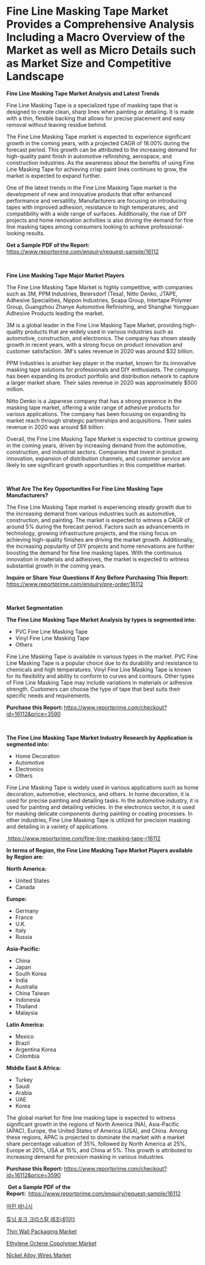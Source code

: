 <p><h1>Fine Line Masking Tape Market Provides a Comprehensive Analysis Including a Macro Overview of the Market as well as Micro Details such as Market Size and Competitive Landscape</h1></p><p><strong>Fine Line Masking Tape Market Analysis and Latest Trends</strong></p>
<p><p>Fine Line Masking Tape is a specialized type of masking tape that is designed to create clean, sharp lines when painting or detailing. It is made with a thin, flexible backing that allows for precise placement and easy removal without leaving residue behind.</p><p>The Fine Line Masking Tape market is expected to experience significant growth in the coming years, with a projected CAGR of 18.00% during the forecast period. This growth can be attributed to the increasing demand for high-quality paint finish in automotive refinishing, aerospace, and construction industries. As the awareness about the benefits of using Fine Line Masking Tape for achieving crisp paint lines continues to grow, the market is expected to expand further.</p><p>One of the latest trends in the Fine Line Masking Tape market is the development of new and innovative products that offer enhanced performance and versatility. Manufacturers are focusing on introducing tapes with improved adhesion, resistance to high temperatures, and compatibility with a wide range of surfaces. Additionally, the rise of DIY projects and home renovation activities is also driving the demand for fine line masking tapes among consumers looking to achieve professional-looking results.</p></p>
<p><strong>Get a Sample PDF of the Report:&nbsp;</strong> <a href="https://www.reportprime.com/enquiry/request-sample/16112">https://www.reportprime.com/enquiry/request-sample/16112</a></p>
<p>&nbsp;</p>
<p><strong>Fine Line Masking Tape Major Market Players</strong></p>
<p><p>The Fine Line Masking Tape Market is highly competitive, with companies such as 3M, PPM Industries, Beiersdorf (Tesa), Nitto Denko, JTAPE, Adhesive Specialities, Nippon Industries, Scapa Group, Intertape Polymer Group, Guangzhou Zhanye Automotive Refinishing, and Shanghai Yongguan Adhesive Products leading the market. </p><p>3M is a global leader in the Fine Line Masking Tape Market, providing high-quality products that are widely used in various industries such as automotive, construction, and electronics. The company has shown steady growth in recent years, with a strong focus on product innovation and customer satisfaction. 3M's sales revenue in 2020 was around $32 billion.</p><p>PPM Industries is another key player in the market, known for its innovative masking tape solutions for professionals and DIY enthusiasts. The company has been expanding its product portfolio and distribution network to capture a larger market share. Their sales revenue in 2020 was approximately $500 million.</p><p>Nitto Denko is a Japanese company that has a strong presence in the masking tape market, offering a wide range of adhesive products for various applications. The company has been focusing on expanding its market reach through strategic partnerships and acquisitions. Their sales revenue in 2020 was around $6 billion.</p><p>Overall, the Fine Line Masking Tape Market is expected to continue growing in the coming years, driven by increasing demand from the automotive, construction, and industrial sectors. Companies that invest in product innovation, expansion of distribution channels, and customer service are likely to see significant growth opportunities in this competitive market.</p></p>
<p>&nbsp;</p>
<p><strong>What Are The Key Opportunities For Fine Line Masking Tape Manufacturers?</strong></p>
<p><p>The Fine Line Masking Tape market is experiencing steady growth due to the increasing demand from various industries such as automotive, construction, and painting. The market is expected to witness a CAGR of around 5% during the forecast period. Factors such as advancements in technology, growing infrastructure projects, and the rising focus on achieving high-quality finishes are driving the market growth. Additionally, the increasing popularity of DIY projects and home renovations are further boosting the demand for fine line masking tapes. With the continuous innovation in materials and adhesives, the market is expected to witness substantial growth in the coming years.</p></p>
<p><strong>Inquire or Share Your Questions If Any Before Purchasing This Report:</strong> <a href="https://www.reportprime.com/enquiry/pre-order/16112">https://www.reportprime.com/enquiry/pre-order/16112</a></p>
<p>&nbsp;</p>
<p><strong>Market Segmentation</strong></p>
<p><strong>The Fine Line Masking Tape Market Analysis by types is segmented into:</strong></p>
<p><ul><li>PVC Fine Line Masking Tape</li><li>Vinyl Fine Line Masking Tape</li><li>Others</li></ul></p>
<p><p>Fine Line Masking Tape is available in various types in the market. PVC Fine Line Masking Tape is a popular choice due to its durability and resistance to chemicals and high temperatures. Vinyl Fine Line Masking Tape is known for its flexibility and ability to conform to curves and contours. Other types of Fine Line Masking Tape may include variations in materials or adhesive strength. Customers can choose the type of tape that best suits their specific needs and requirements.</p></p>
<p><strong>Purchase this Report:&nbsp;</strong><a href="https://www.reportprime.com/checkout?id=16112&price=3590">https://www.reportprime.com/checkout?id=16112&price=3590</a></p>
<p>&nbsp;</p>
<p><strong>The Fine Line Masking Tape Market Industry Research by Application is segmented into:</strong></p>
<p><ul><li>Home Decoration</li><li>Automotive</li><li>Electronics</li><li>Others</li></ul></p>
<p><p>Fine Line Masking Tape is widely used in various applications such as home decoration, automotive, electronics, and others. In home decoration, it is used for precise painting and detailing tasks. In the automotive industry, it is used for painting and detailing vehicles. In the electronics sector, it is used for masking delicate components during painting or coating processes. In other industries, Fine Line Masking Tape is utilized for precision masking and detailing in a variety of applications.</p></p>
<p><a href="https://www.reportprime.com/fine-line-masking-tape-r16112">&nbsp;https://www.reportprime.com/fine-line-masking-tape-r16112</a></p>
<p><strong>In terms of Region, the Fine Line Masking Tape Market Players available by Region are:</strong></p>
<p>
    <p> <strong> North America: </strong>
        <ul>
            <li>United States</li>
            <li>Canada</li>
        </ul>
        </p> 
    <p> <strong> Europe: </strong>
        <ul>
            <li>Germany</li>
            <li>France</li>
            <li>U.K.</li>
            <li>Italy</li>
            <li>Russia</li>
        </ul>
        </p> 
    <p> <strong> Asia-Pacific: </strong>
        <ul>
            <li>China</li>
            <li>Japan</li>
            <li>South Korea</li>
            <li>India</li>
            <li>Australia</li>
            <li>China Taiwan</li>
            <li>Indonesia</li>
            <li>Thailand</li>
            <li>Malaysia</li>
        </ul>
        </p> 
    <p> <strong> Latin America: </strong>
        <ul>
            <li>Mexico</li>
            <li>Brazil</li>
            <li>Argentina Korea</li>
            <li>Colombia</li>
        </ul>
        </p> 
    <p> <strong> Middle East & Africa: </strong>
        <ul>
            <li>Turkey</li>
            <li>Saudi</li>
            <li>Arabia</li>
            <li>UAE</li>
            <li>Korea</li>
        </ul>
    </p>
    </p>
<p><p>The global market for fine line masking tape is expected to witness significant growth in the regions of North America (NA), Asia-Pacific (APAC), Europe, the United States of America (USA), and China. Among these regions, APAC is projected to dominate the market with a market share percentage valuation of 35%, followed by North America at 25%, Europe at 20%, USA at 15%, and China at 5%. This growth is attributed to increasing demand for precision masking in various industries.</p></p>
<p><strong>Purchase this Report: </strong><a href="https://www.reportprime.com/checkout?id=16112&price=3590">https://www.reportprime.com/checkout?id=16112&price=3590</a></p>
<p>&nbsp;<strong>Get a Sample PDF of the Report:&nbsp;&nbsp;</strong><a href="https://www.reportprime.com/enquiry/request-sample/16112">https://www.reportprime.com/enquiry/request-sample/16112</a></p>
<p><strong></strong></p>
<p><p><a href="https://github.com/Penelolack456456/Market-Research-Report-List-1/blob/main/547916824114.md">마린 바니시</a></p><p><a href="https://medium.com/@treyhettinger2023/%ED%8A%9C%EB%8B%9D-%ED%8F%AC%ED%81%AC-%ED%81%AC%EB%A6%AC%EC%8A%A4%ED%83%88-%EA%B3%B5%EC%A7%84%EA%B8%B0-%EC%8B%9C%EC%9E%A5-%EB%8F%99%ED%96%A5-%EB%B0%8F-%EC%8B%9C%EC%9E%A5-%EB%B6%84%EC%84%9D%EC%9D%80-2024-2031%EB%85%84-%EA%B8%B0%EA%B0%84-%EB%8F%99%EC%95%88-%EC%98%88%EC%B8%A1%EB%90%A9%EB%8B%88%EB%8B%A4-a3d72e8c563f">튜닝 포크 크리스탈 레조네이터</a></p><p><a href="https://github.com/shotows/Market-Research-Report-List-2/blob/main/thin-wall-packaging-market.md">Thin Wall Packaging Market</a></p><p><a href="https://issuu.com/reportprime-2/docs/ethylene-octene-copolymer-market-size-2030.pptx">Ethylene Octene Copolymer Market</a></p><p><a href="https://issuu.com/reportprime-2/docs/nickel-alloy-wires-market-size-2030.pptx">Nickel Alloy Wires Market</a></p></p>